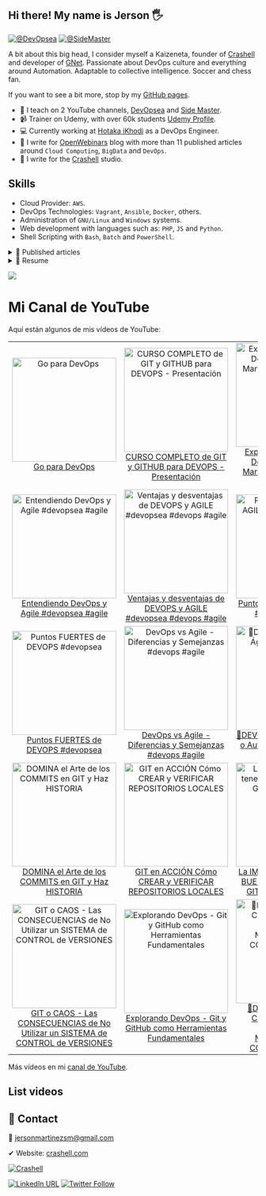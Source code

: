 ## Hi there! My name is Jerson 🖐
<!-- <img src = "https://raw.githubusercontent.com/MartinHeinz/MartinHeinz/master/wave.gif" style="width:25px;" width="25px"> -->

[![@DevOpsea](https://img.shields.io/youtube/channel/subscribers/UCHQb90WIYhLUObEc8uVJR6A?label=%40DevOpsea&style=social)](https://www.youtube.com/@devopsea?sub_confirmation=1)
[![@SideMaster](https://img.shields.io/youtube/channel/subscribers/UC-_To7b_NPrxvgG-_de5HRA?label=%40SideMaster&style=social)](https://youtube.com/sidemaster?sub_confirmation=1)

A bit about this big head, I consider myself a Kaizeneta, founder of [Crashell](https://www.crashell.com) and developer of [GNet](https://www.crashell.com/gnet). Passionate about DevOps culture and everything around Automation. Adaptable to collective intelligence. Soccer and chess fan. 
 
If you want to see a bit more, stop by my [GitHub pages](https://jersonmartinez.github.io/jersonmartinez/).

- 🎥 I teach on 2 YouTube channels, [DevOpsea](https://www.youtube.com/@devopsea?sub_confirmation=1) and [Side Master](https://www.youtube.com/user/sidemastersupremo?sub_confirmation=1).
- 📹 Trainer on Udemy, with over 60k students [Udemy Profile](https://www.udemy.com/user/side-master/).
- 💻 Currently working at [Hotaka iKhodi](https://www.hotaka.io/) as a DevOps Engineer.
- 📰 I write for [OpenWebinars](https://openwebinars.net/@antoniomorenosm/) blog with more than 11 published articles around `Cloud Computing`, `BigData` and `DevOps`.
- 📰 I write for the [Crashell](https://www.crashell.com/estudio) studio.

## Skills
<!-- <img src = "https://media2.giphy.com/media/QssGEmpkyEOhBCb7e1/giphy.gif?cid=ecf05e47a0n3gi1bfqntqmob8g9aid1oyj2wr3ds3mg700bl&rid=giphy.gif" width="20px"> -->
- Cloud Provider: `AWS`.
- DevOps Technologies: `Vagrant`, `Ansible`, `Docker`, others.
- Administration of `GNU/Linux` and `Windows` systems.
- Web development with languages such as: `PHP`, `JS` and `Python`.
- Shell Scripting with `Bash`, `Batch` and `PowerShell`.

<details>
	<summary> 📰 Published articles</summary>
<br>
	<ul>
		<li><a href="https://openwebinars.net/blog/monitorizando-datos-con-influxdb-telegraf-y-grafana/" target="_blank">📄 Monitorizando datos con InfluxDB, Telegraf y Grafana</a></li>
		<li><a href="https://openwebinars.net/blog/que-es-influxdb-y-primeros-pasos/" target="_blank">📄 Qué es InfluxDB y primeros pasos</a></li>
		<li><a href="https://openwebinars.net/blog/que-es-telegraf-y-primeros-pasos/" target="_blank">📄 Qué es Telegraf y primeros pasos</a></li>
		<li><a href="https://openwebinars.net/blog/que-es-grafana-y-primeros-pasos/" target="_blank">📄 Qué es Grafana y primeros pasos</a></li>
		<li><a href="https://openwebinars.net/blog/go-vs-python-diferencias-y-puntos-fuertes/" target="_blank">📄 Go vs Python: Diferencias y puntos fuertes</a></li>
		<li><a href="https://openwebinars.net/blog/gestion-de-procesos-y-servicios-desde-shell-script-en-windows/" target="_blank">📄 Gestión de procesos y servicios desde Shell Script en Windows</a></li>
		<li><a href="https://www.crashell.com/estudio/habilitar_distro_wsl_2_con_docker_engine_en_windows" target="_blank">📄 Habilitar distro WSL 2 con Docker Engine en Windows</a></li>
		<li><a href="https://www.crashell.com/estudio/hacer_ping_desde_php" target="_blank">📄 Hacer ping desde PHP</a></li>
		<li><a href="https://www.crashell.com/estudio/cortar_y_unir_archivos_desde_php" target="_blank">📄 Cortar y unir archivos desde PHP</a></li>
		<li><a href="https://www.crashell.com/estudio/mejora_la_productividad_de_tu_empresa_con_git" target="_blank">📄 Mejora la productividad de tu empresa con Git</a></li>
		<li><a href="https://openwebinars.net/blog/infraestructura-lamp-con-docker-compose/" target="_blank">📄 Infraestructura LAMP con Docker Compose</a></li>
		<li><a href="https://openwebinars.net/blog/programacion-de-tareas-desde-la-terminal-de-windows/" target="_blank">📄 Programación de tareas desde la terminal de Windows</a></li>
		<li><a href="https://openwebinars.net/blog/automatizacion-de-procesos-con-shell-script-batch/" target="_blank">📄 Automatización de procesos con Shell Script Batch</a></li>
		<li><a href="https://openwebinars.net/blog/20-comandos-de-red-mas-importantes-en-windows/" target="_blank">📄 20 comandos de red más importantes en Windows</a></li>
		<li><a href="https://openwebinars.net/blog/shell-scripting-en-sistemas-windows/" target="_blank">📄 Shell Scripting en Sistemas Windows</a></li>
		<li><a href="https://openwebinars.net/blog/certificaciones-de-azure/" target="_blank">📄 Certificaciones de Microsoft Azure</a></li>
		<li><a href="https://openwebinars.net/blog/go-para-devops/" target="_blank">📄 Go para DevOps</a></li>
		<li><a href="https://openwebinars.net/blog/trunk-based-development-vs-git-flow-cual-elegir/" target="_blank">📄 Trunk Based Development vs Git Flow, cuál elegir</a></li>
		<li><a href="https://openwebinars.net/blog/evolucion-y-futuro-de-los-proveedores-cloud/" target="_blank">📄 Evolución y futuro de los proveedores Cloud</a></li>
		<li><a href="https://openwebinars.net/blog/agile-testing-principios-etapas-y-ventajas/" target="_blank">📄 Agile testing: Principios, etapas y ventajas</a></li>
		<li><a href="https://openwebinars.net/blog/top-herramientas-devops-comunicacion-y-chatops/" target="_blank">📄 Top herramientas DevOps: Comunicación y ChatOps</a></li>
		<li><a href="https://openwebinars.net/blog/top-herramientas-devops-del-monitoreo-la-observabilidad/" target="_blank">📄 Top herramientas DevOps: Del Monitoreo a la Observabilidad</a></li>
	</ul>
</details>

<details>
	<summary> 📃 Resume</summary>
<br>
<ul><li><a href="https://github.com/jersonmartinez/jersonmartinez/blob/main/src/CV/Curriculum%20Vitae%20-%20Jerson%20Antonio%20Mart%C3%ADnez%20Moreno.pdf">👉 View document</a>.</li></ul>
</details>

[![](https://visitcount.itsvg.in/api?id=jersonmartinez&label=Profile%20visits&color=12&icon=5&pretty=true)](https://visitcount.itsvg.in)

# Mi Canal de YouTube

Aquí están algunos de mis vídeos de YouTube:

<!-- YOUTUBE-VIDEOS-LIST-BEGIN -->
<table><tr><td align="center"><a href="https://www.youtube.com/watch?v=o8MFI4VRkmg"><img src="https://img.youtube.com/vi/o8MFI4VRkmg/0.jpg" alt="Go para DevOps" style="width:210px;"><br>Go para DevOps</a></td><td align="center"><a href="https://www.youtube.com/watch?v=NPM62BMnLS4"><img src="https://img.youtube.com/vi/NPM62BMnLS4/0.jpg" alt="CURSO COMPLETO de GIT y GITHUB para DEVOPS - Presentación" style="width:210px;"><br>CURSO COMPLETO de GIT y GITHUB para DEVOPS - Presentación</a></td><td align="center"><a href="https://www.youtube.com/watch?v=g3xLye3LDWs"><img src="https://img.youtube.com/vi/g3xLye3LDWs/0.jpg" alt="Explorando el Universo DevOps con Jerson Martínez: Git y GitHub al Máximo" style="width:210px;"><br>Explorando el Universo DevOps con Jerson Martínez: Git y GitHub al Máximo</a></td></tr><tr><td align="center"><a href="https://www.youtube.com/watch?v=UWDj87JuGcU"><img src="https://img.youtube.com/vi/UWDj87JuGcU/0.jpg" alt="Entendiendo DevOps y Agile #devopsea #agile" style="width:210px;"><br>Entendiendo DevOps y Agile #devopsea #agile</a></td><td align="center"><a href="https://www.youtube.com/watch?v=kVJAWXVY-UY"><img src="https://img.youtube.com/vi/kVJAWXVY-UY/0.jpg" alt="Ventajas y desventajas de DEVOPS y AGILE #devopsea #devops #agile" style="width:210px;"><br>Ventajas y desventajas de DEVOPS y AGILE #devopsea #devops #agile</a></td><td align="center"><a href="https://www.youtube.com/watch?v=ucLcOnrYu_0"><img src="https://img.youtube.com/vi/ucLcOnrYu_0/0.jpg" alt="Puntos FUERTES de AGILE #devopsea #agile" style="width:210px;"><br>Puntos FUERTES de AGILE #devopsea #agile</a></td></tr><tr><td align="center"><a href="https://www.youtube.com/watch?v=GtDY57z0ngY"><img src="https://img.youtube.com/vi/GtDY57z0ngY/0.jpg" alt="Puntos FUERTES de DEVOPS #devopsea" style="width:210px;"><br>Puntos FUERTES de DEVOPS #devopsea</a></td><td align="center"><a href="https://www.youtube.com/watch?v=apgsqgHn5ZE"><img src="https://img.youtube.com/vi/apgsqgHn5ZE/0.jpg" alt="DevOps vs Agile - Diferencias y Semejanzas #devops #agile" style="width:210px;"><br>DevOps vs Agile - Diferencias y Semejanzas #devops #agile</a></td><td align="center"><a href="https://www.youtube.com/watch?v=_V5HbUxaQ5I"><img src="https://img.youtube.com/vi/_V5HbUxaQ5I/0.jpg" alt="🥊DEVOPS vs AGILE - 🔄 Ágil o Automatizado #DevOps #Agile" style="width:210px;"><br>🥊DEVOPS vs AGILE - 🔄 Ágil o Automatizado #DevOps #Agile</a></td></tr><tr><td align="center"><a href="https://www.youtube.com/watch?v=SGk9Ca7htSQ"><img src="https://img.youtube.com/vi/SGk9Ca7htSQ/0.jpg" alt="DOMINA el Arte de los COMMITS en GIT y Haz HISTORIA" style="width:210px;"><br>DOMINA el Arte de los COMMITS en GIT y Haz HISTORIA</a></td><td align="center"><a href="https://www.youtube.com/watch?v=xwQbIUezRSs"><img src="https://img.youtube.com/vi/xwQbIUezRSs/0.jpg" alt="GIT en ACCIÓN   Cómo CREAR y VERIFICAR REPOSITORIOS LOCALES" style="width:210px;"><br>GIT en ACCIÓN   Cómo CREAR y VERIFICAR REPOSITORIOS LOCALES</a></td><td align="center"><a href="https://www.youtube.com/watch?v=-CMfAg5g6mU"><img src="https://img.youtube.com/vi/-CMfAg5g6mU/0.jpg" alt="La IMPORTANCIA de tener BUENAS BASES en GIT y GITHUB para DEVOPS" style="width:210px;"><br>La IMPORTANCIA de tener BUENAS BASES en GIT y GITHUB para DEVOPS</a></td></tr><tr><td align="center"><a href="https://www.youtube.com/watch?v=rOFffboGrto"><img src="https://img.youtube.com/vi/rOFffboGrto/0.jpg" alt="GIT o CAOS - Las CONSECUENCIAS de No Utilizar un SISTEMA de CONTROL de VERSIONES" style="width:210px;"><br>GIT o CAOS - Las CONSECUENCIAS de No Utilizar un SISTEMA de CONTROL de VERSIONES</a></td><td align="center"><a href="https://www.youtube.com/watch?v=YqJTKjpa32A"><img src="https://img.youtube.com/vi/YqJTKjpa32A/0.jpg" alt="Explorando DevOps - Git y GitHub como Herramientas Fundamentales" style="width:210px;"><br>Explorando DevOps - Git y GitHub como Herramientas Fundamentales</a></td><td align="center"><a href="https://www.youtube.com/watch?v=0GjUocrXFGY"><img src="https://img.youtube.com/vi/0GjUocrXFGY/0.jpg" alt="🥊DEVOPS vs AGILE 💥 Comprendiendo las DIFERENCIAS y MAXIMIZANDO la COLABORACIÓN 🔥🚀" style="width:210px;"><br>🥊DEVOPS vs AGILE 💥 Comprendiendo las DIFERENCIAS y MAXIMIZANDO la COLABORACIÓN 🔥🚀</a></td></tr><tr></tr></table>
<!-- YOUTUBE-VIDEOS-LIST-END -->

Más vídeos en mi [canal de YouTube](https://www.youtube.com/channel/UCHQb90WIYhLUObEc8uVJR6A).


## List videos

<!-- NO-YOUTUBE-VIDEOS-LIST:START -->
<!-- NO-YOUTUBE-VIDEOS-LIST:END -->

## 💬 Contact

💌 jersonmartinezsm@gmail.com

✔ Website: [crashell.com](https://www.crashell.com)

<a href="https://www.crashell.com/?suscribirse" target="_blank"><img alt="Crashell" src="https://img.shields.io/twitter/url?color=9cf&label=%40Crashell&logo=Crashell&logoColor=informational&style=for-the-badge&url=https%3A%2F%2Ftwitter.com%2Fantoniomorenosm"></a>

<a href="https://www.linkedin.com/in/jersonmartinezsm/" target="_blank"><img alt="LinkedIn URL" src="https://img.shields.io/twitter/url?label=Jerson%20Martinez&logo=linkedin&style=social&url=https%3A%2F%2Fwww.linkedin.com%2Fin%2Fjersonmartinezsm%2F"></a>
<a href="https://twitter.com/antoniomorenosm" target="_blank"><img alt="Twitter Follow" src="https://img.shields.io/twitter/follow/antoniomorenosm?label=S%C3%ADgueme%20en%20%40antoniomorenosm&style=social"></a>
